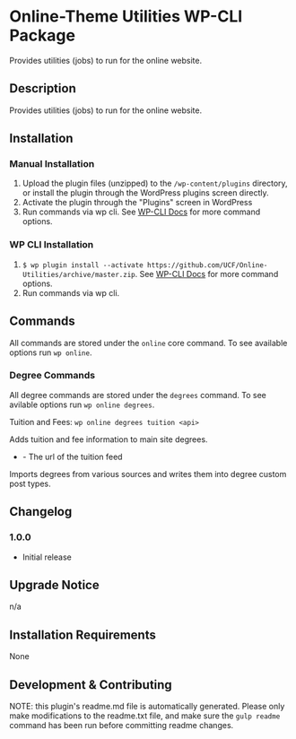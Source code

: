 # Online-Theme Utilities WP-CLI Package #

Provides utilities (jobs) to run for the online website.

## Description ##

Provides utilities (jobs) to run for the online website.


## Installation ##

### Manual Installation ###
1. Upload the plugin files (unzipped) to the `/wp-content/plugins` directory, or install the plugin through the WordPress plugins screen directly.
2. Activate the plugin through the "Plugins" screen in WordPress
3. Run commands via wp cli. See [WP-CLI Docs](http://wp-cli.org/commands/plugin/install/) for more command options.

### WP CLI Installation ###
1. `$ wp plugin install --activate https://github.com/UCF/Online-Utilities/archive/master.zip`.  See [WP-CLI Docs](http://wp-cli.org/commands/plugin/install/) for more command options.
3. Run commands via wp cli.

## Commands ##

All commands are stored under the `online` core command. To see available options run `wp online`.

### Degree Commands ###

All degree commands are stored under the `degrees` command. To see avilable options run `wp online degrees`.

Tuition and Fees: `wp online degrees tuition <api>`

Adds tuition and fee information to main site degrees.

- <api>
    - The url of the tuition feed

Imports degrees from various sources and writes them into degree custom post types.


## Changelog ##

### 1.0.0 ###
* Initial release


## Upgrade Notice ##

n/a


## Installation Requirements ##

None


## Development & Contributing ##

NOTE: this plugin's readme.md file is automatically generated.  Please only make modifications to the readme.txt file, and make sure the `gulp readme` command has been run before committing readme changes.
